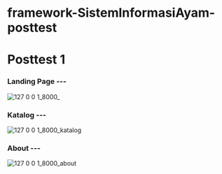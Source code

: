 # framework-SistemInformasiAyam-posttest
# **Posttest 1**

### Landing Page ---
![127 0 0 1_8000_](https://github.com/user-attachments/assets/62b98706-540e-4e10-932d-2acdb6a36b0e)

### Katalog ---
![127 0 0 1_8000_katalog](https://github.com/user-attachments/assets/b038cd58-b9ce-414c-8e76-3a293c042496)

### About ---
![127 0 0 1_8000_about](https://github.com/user-attachments/assets/78e86fb1-bf63-4eef-b5c7-7a8c54237884)
